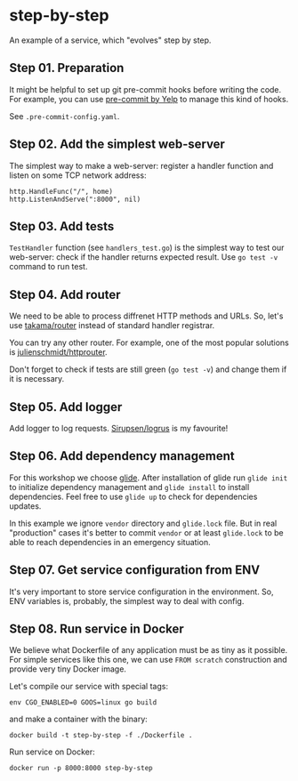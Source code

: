 # step-by-step

An example of a service, which "evolves" step by step.

## Step 01. Preparation

It might be helpful to set up git pre-commit hooks before writing the code.
For example, you can use [pre-commit by Yelp](http://pre-commit.com) to manage this kind of hooks.

See `.pre-commit-config.yaml`.

## Step 02. Add the simplest web-server

The simplest way to make a web-server: register a handler function and listen on some TCP network address:
 
    http.HandleFunc("/", home)
    http.ListenAndServe(":8000", nil)

## Step 03. Add tests

`TestHandler` function (see `handlers_test.go`) is the simplest way to test our web-server: check if the handler
returns expected result. Use `go test -v` command to run test.

## Step 04. Add router

We need to be able to process diffrenet HTTP methods and URLs. 
So, let's use [takama/router](https://github.com/takama/router) instead of standard handler registrar.

You can try any other router. 
For example, one of the most popular solutions is [julienschmidt/httprouter](https://github.com/julienschmidt/httprouter).

Don't forget to check if tests are still green (`go test -v`) and change them if it is necessary.

## Step 05. Add logger

Add logger to log requests. [Sirupsen/logrus](https://github.com/Sirupsen/logrus) is my favourite!

## Step 06. Add dependency management

For this workshop we choose [glide](https://glide.sh). 
After installation of glide run `glide init` to initialize dependency management and `glide install` to install
dependencies. Feel free to use `glide up` to check for dependencies updates.

In this example we ignore `vendor` directory and `glide.lock` file. But in real "production" cases it's
better to commit `vendor` or at least `glide.lock` to be able to reach dependencies in an emergency situation.

## Step 07. Get service configuration from ENV

It's very important to store service configuration in the environment.
So, ENV variables is, probably, the simplest way to deal with config.

## Step 08. Run service in Docker

We believe what Dockerfile of any application must be as tiny as it possible.
For simple services like this one, we can use `FROM scratch` construction and provide
very tiny Docker image.

Let's compile our service with special tags: 

    env CGO_ENABLED=0 GOOS=linux go build

and make a container with the binary:

    docker build -t step-by-step -f ./Dockerfile .
    
Run service on Docker:

    docker run -p 8000:8000 step-by-step 

